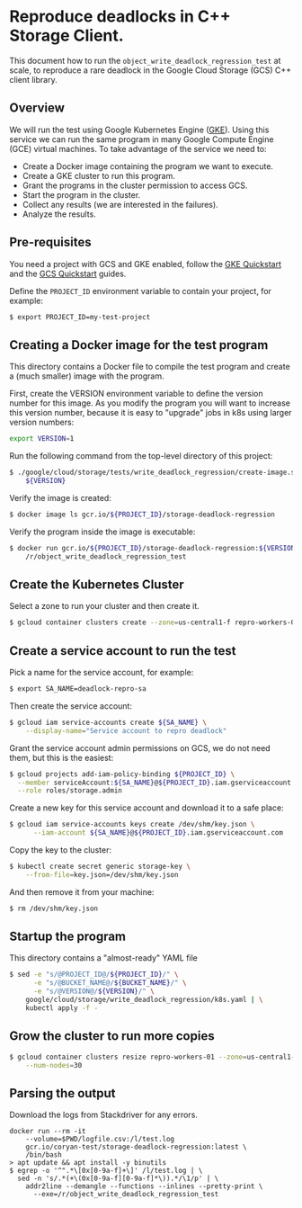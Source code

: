 # Reproduce deadlocks in C++ Storage Client.

This document how to run the `object_write_deadlock_regression_test` at scale,
to reproduce a rare deadlock in the Google Cloud Storage (GCS) C++ client
library.

## Overview

We will run the test using Google Kubernetes Engine ([GKE][gke-link]). Using
this service we can run the same program in many Google Compute Engine (GCE)
virtual machines. To take advantage of the service we need to:

- Create a Docker image containing the program we want to execute.
- Create a GKE cluster to run this program.
- Grant the programs in the cluster permission to access GCS.
- Start the program in the cluster.
- Collect any results (we are interested in the failures).
- Analyze the results.

## Pre-requisites

You need a project with GCS and GKE enabled, follow the
[GKE Quickstart][gke-quickstart] and the [GCS Quickstart][gcs-quickstart]
guides.

Define the `PROJECT_ID` environment variable to contain your project, for
example:

```bash
$ export PROJECT_ID=my-test-project
``` 

## Creating a Docker image for the test program

This directory contains a Docker file to compile the test program and create a
(much smaller) image with the program.

First, create the VERSION environment variable to define the version number for
this image. As you modify the program you will want to increase this version
number, because it is easy to "upgrade" jobs in k8s using larger version
numbers:

```bash
export VERSION=1
```

Run the following command from the top-level directory of this project:

```bash
$ ./google/cloud/storage/tests/write_deadlock_regression/create-image.sh \
    ${VERSION}
```

Verify the image is created:

```bash
$ docker image ls gcr.io/${PROJECT_ID}/storage-deadlock-regression
```

Verify the program inside the image is executable:

```bash
$ docker run gcr.io/${PROJECT_ID}/storage-deadlock-regression:${VERSION} \
    /r/object_write_deadlock_regression_test
```

## Create the Kubernetes Cluster

Select a zone to run your cluster and then create it.

```bash
$ gcloud container clusters create --zone=us-central1-f repro-workers-01
```

## Create a service account to run the test

Pick a name for the service account, for example:

```bash
$ export SA_NAME=deadlock-repro-sa
```

Then create the service account:

```bash
$ gcloud iam service-accounts create ${SA_NAME} \
    --display-name="Service account to repro deadlock" 
```

Grant the service account admin permissions on GCS, we do not need them, but
this is the easiest:

```bash
$ gcloud projects add-iam-policy-binding ${PROJECT_ID} \
  --member serviceAccount:${SA_NAME}@${PROJECT_ID}.iam.gserviceaccount.com \
  --role roles/storage.admin
```

Create a new key for this service account and download it to a safe place:

```bash
$ gcloud iam service-accounts keys create /dev/shm/key.json \
      --iam-account ${SA_NAME}@${PROJECT_ID}.iam.gserviceaccount.com
```

Copy the key to the cluster:

```bash
$ kubectl create secret generic storage-key \
    --from-file=key.json=/dev/shm/key.json
```

And then remove it from your machine:

```bash
$ rm /dev/shm/key.json
```

## Startup the program

This directory contains a "almost-ready" YAML file 

```bash
$ sed -e "s/@PROJECT_ID@/${PROJECT_ID}/" \
      -e "s/@BUCKET_NAME@/${BUCKET_NAME}/" \
      -e "s/@VERSION@/${VERSION}/" \
    google/cloud/storage/write_deadlock_regression/k8s.yaml | \
    kubectl apply -f -
```

## Grow the cluster to run more copies

```bash
$ gcloud container clusters resize repro-workers-01 --zone=us-central1-f \
    --num-nodes=30
```



## Parsing the output

Download the logs from Stackdriver for any errors.

```console
docker run --rm -it
    --volume=$PWD/logfile.csv:/l/test.log
    gcr.io/coryan-test/storage-deadlock-regression:latest \
    /bin/bash
> apt update && apt install -y binutils
$ egrep -o '^".*\[0x[0-9a-f]+\]' /l/test.log | \
  sed -n 's/.*(+\(0x[0-9a-f][0-9a-f]*\)).*/\1/p' | \
    addr2line --demangle --functions --inlines --pretty-print \
      --exe=/r/object_write_deadlock_regression_test
```

[gke-link]: https://cloud.google.com/kubernetes-engine/
[gke-quickstart]: https://cloud.google.com/kubernetes-engine/docs/quickstart
[gcs-quickstart]: https://cloud.google.com/storage/docs/quickstart-gsutil
